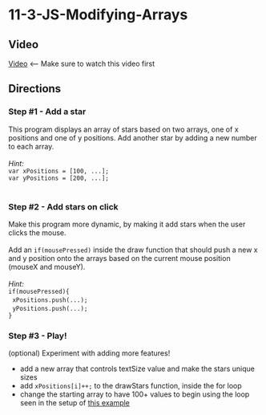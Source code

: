 # 11-3-JS-Modifying-Arrays

## Video

[Video](https://youtu.be/CrIyQhB__pE) <-- Make sure to watch this video first<br>

## Directions

### Step #1 - Add a star <br>

This program displays an array of stars based on two arrays, one of x positions and one of y positions. Add another star by adding a new number to each array.
<br><br>
_Hint:_
<br>
`var xPositions = [100, ...];`<br>
`var yPositions = [200, ...];`
<br><br>

### Step #2 - Add stars on click <br>

Make this program more dynamic, by making it add stars when the user clicks the mouse.
<br><br>
Add an `if(mousePressed)` inside the draw function that should push a new x and y position onto the arrays based on the current mouse position (mouseX and mouseY).
<br><br>
_Hint:_
<br>
`if(mousePressed){`<br>
&nbsp;&nbsp;`xPositions.push(...);`<br>
&nbsp;&nbsp;`yPositions.push(...);`<br>
`}`

### Step #3 - Play! <br>

(optional) Experiment with adding more features!
- add a new array that controls textSize value and make the stars unique sizes
- add `xPositions[i]++;` to the drawStars function, inside the for loop
- change the starting array to have 100+ values to begin using the loop seen in the setup of [this example](https://docs.google.com/presentation/d/1r1RDrTkEiMGof-GP_rib2-0-GbIa66l2KMRAESVdQ4U/edit?slide=id.g3448a245714_0_414#slide=id.g3448a245714_0_414)

<br><br>
